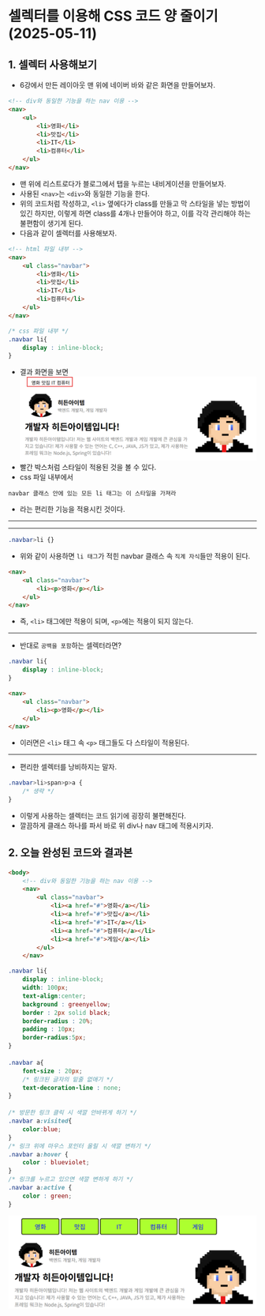 # 셀렉터를 이용해 CSS 코드 양 줄이기 (2025-05-11)
## 1. 셀렉터 사용해보기
- 6강에서 만든 레이아웃 맨 위에 네이버 바와 같은 화면을 만들어보자.
``` html
<!-- div와 동일한 기능을 하는 nav 이용 -->
<nav>
    <ul>
        <li>영화</li>
        <li>맛집</li>
        <li>IT</li>
        <li>컴퓨터</li>
    </ul>
</nav>
```
- 맨 위에 리스트로다가 블로그에서 탭을 누르는 내비게이션을 만들어보자.
- 사용된 `<nav>`는 `<div>`와 동일한 기능을 한다.
- 위의 코드처럼 작성하고, `<li>` 옆에다가 class를 만들고 막 스타일을 넣는 방법이 있긴 하지만, 이렇게 하면 class를 4개나 만들어야 하고, 이를 각각 관리해야 하는 불편함이 생기게 된다.
- 다음과 같이 셀렉터를 사용해보자.
```html
<!-- html 파일 내부 -->
<nav>
    <ul class="navbar">
        <li>영화</li>
        <li>맛집</li>
        <li>IT</li>
        <li>컴퓨터</li>
    </ul>
</nav>
```
```css
/* css 파일 내부 */
.navbar li{
    display : inline-block;
}
```
- 결과 화면을 보면
![](./오.png)
- 빨간 박스처럼 스타일이 적용된 것을 볼 수 있다.
- css 파일 내부에서
```
navbar 클래스 안에 있는 모든 li 태그는 이 스타일을 가져라
```
- 라는 편리한 기능을 적용시킨 것이다. 
---
---
```css
.navbar>li {}
```
- 위와 같이 사용하면 `li 태그`가 적힌 navbar 클래스 속 `직계 자식`들만 적용이 된다.
```html
<nav>
    <ul class="navbar">
        <li><p>영화</p></li>
    </ul>
</nav>
```
- 즉, `<li>` 태그에만 적용이 되며, `<p>`에는 적용이 되지 않는다.
---
- 반대로 `공백을 포함`하는 셀렉터라면?
``` css
.navbar li{
    display : inline-block;
}
```
```html
<nav>
    <ul class="navbar">
        <li><p>영화</p></li>
    </ul>
</nav>
```
- 이러면은 `<li>` 태그 속 `<p>` 태그들도 다 스타일이 적용된다.
---
- 편리한 셀렉터를 낭비하지는 말자.
``` css
.navbar>li>span>p>a {
    /* 생략 */
}
```
- 이렇게 사용하는 셀렉터는 코드 읽기에 굉장히 불편해진다.
- 깔끔하게 클래스 하나를 파서 바로 위 div나 nav 태그에 적용시키자.

## 2. 오늘 완성된 코드와 결과본
```html
<body>
    <!-- div와 동일한 기능을 하는 nav 이용 -->
    <nav>
        <ul class="navbar">
            <li><a href="#">영화</a></li>
            <li><a href="#">맛집</a></li>
            <li><a href="#">IT</a></li>
            <li><a href="#">컴퓨터</a></li>
            <li><a href="#">게임</a></li>
        </ul>
    </nav>
```
```css
.navbar li{
    display : inline-block;
    width: 100px;
    text-align:center;
    background : greenyellow;
    border : 2px solid black;
    border-radius : 20%;
    padding : 10px;
    border-radius:5px;
}

.navbar a{
    font-size : 20px;
    /* 링크된 글자의 밑줄 없애기 */
    text-decoration-line : none;
}

/* 방문한 링크 클릭 시 색깔 안바뀌게 하기 */
.navbar a:visited{
    color:blue;
}
/* 링크 위에 마우스 포인터 올릴 시 색깔 변하기 */
.navbar a:hover {
    color : blueviolet;
}
/* 링크를 누르고 있으면 색깔 변하게 하기 */
.navbar a:active {
    color : green;
}
```
![](./오이.png)